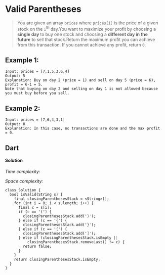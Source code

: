 # Valid Parentheses
>You are given an array `prices` where `prices[i]` is the price of a given stock on the `i`<sup>th</sup> day.You want to maximize your profit by choosing a **single day** to buy one stock and choosing a **different day in the future** to sell that stock.Return the maximum profit you can achieve from this transaction. If you cannot achieve any profit, return `0`.
## Example 1:
```
Input: prices = [7,1,5,3,6,4]
Output: 5
Explanation: Buy on day 2 (price = 1) and sell on day 5 (price = 6), profit = 6-1 = 5.
Note that buying on day 2 and selling on day 1 is not allowed because you must buy before you sell.
```
## Example 2:
```
Input: prices = [7,6,4,3,1]
Output: 0
Explanation: In this case, no transactions are done and the max profit = 0.
```
## Dart
#### Solution
*Time complexity:*

*Space complexity:*
```
class Solution {
  bool isValid(String s) {
    final closingParenthesesStack = <String>[];
    for (int i = 0; i < s.length; i++) {
      final c = s[i];
      if (c == '(') {
        closingParenthesesStack.add(')');
      } else if (c == '{') {
        closingParenthesesStack.add('}');
      } else if (c == '[') {
        closingParenthesesStack.add(']');
      } else if (closingParenthesesStack.isEmpty ||
          closingParenthesesStack.removeLast() != c) {
        return false;
      }
    }
    return closingParenthesesStack.isEmpty;
  }
}
```
